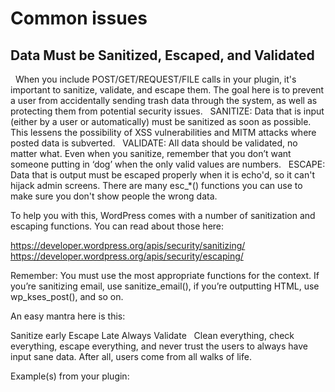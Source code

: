 # Common issues

## Data Must be Sanitized, Escaped, and Validated
 
When you include POST/GET/REQUEST/FILE calls in your plugin, it's important to sanitize, validate, and escape them. The goal here is to prevent a user from accidentally sending trash data through the system, as well as protecting them from potential security issues. 
 
SANITIZE: Data that is input (either by a user or automatically) must be sanitized as soon as possible. This lessens the possibility of XSS vulnerabilities and MITM attacks where posted data is subverted.
 
VALIDATE: All data should be validated, no matter what. Even when you sanitize, remember that you don’t want someone putting in ‘dog’ when the only valid values are numbers.
 
ESCAPE: Data that is output must be escaped properly when it is echo'd, so it can't hijack admin screens. There are many esc_*() functions you can use to make sure you don't show people the wrong data. 

To help you with this, WordPress comes with a number of sanitization and escaping functions. You can read about those here: 

https://developer.wordpress.org/apis/security/sanitizing/
https://developer.wordpress.org/apis/security/escaping/

Remember: You must use the most appropriate functions for the context. If you’re sanitizing email, use sanitize_email(), if you’re outputting HTML, use wp_kses_post(), and so on.

An easy mantra here is this:

Sanitize early
Escape Late
Always Validate
 
Clean everything, check everything, escape everything, and never trust the users to always have input sane data. After all, users come from all walks of life.

Example(s) from your plugin: